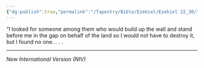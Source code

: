 ```yaml
---
{"dg-publish":true,"permalink":"/Tapestry/Bible/Ezekiel/Ezekiel 22_30/","title":"Ezekiel 22:30","hide":true,"tags":["bible-verse","bible-verse"],"dgHomeLink":true,"dgShowLocalGraph":true,"dgEnableSearch":true}
---
```



“I looked for someone among them who would build up the wall and stand before me in the gap on behalf of the land so I would not have to destroy it, but I found no one. . . . 


---
*New International Version (NIV)*